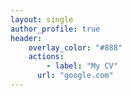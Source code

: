 ```yaml
---
layout: single
author_profile: true
header:
    overlay_color: "#888"
    actions:
        - label: "My CV"
      url: "google.com"
---
```


